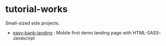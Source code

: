 # tutorial-works
Small-sized side projects.  
- [easy-bank-landing](./easybank-landing-page) : Mobile first demo landing page with HTML-SASS-Javascirpt
